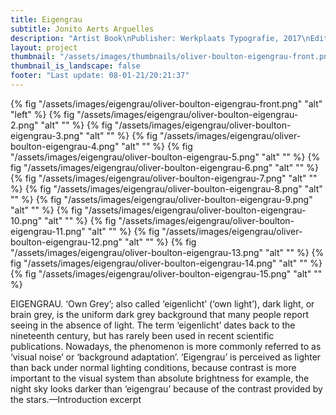 ```yaml
---
title: Eigengrau
subtitle: Jonito Aerts Arguelles
description: "Artist Book\nPublisher: Werkplaats Typografie, 2017\nEditing & Design: Oliver Boulton\nEdition of 400, softback, 273pp.\nOffset black ×2, PMS ×1, foil block ×1\nSwiss bound, 215 × 270mm"
layout: project
thumbnail: "/assets/images/thumbnails/oliver-boulton-eigengrau-front.png"
thumbnail_is_landscape: false
footer: "Last update: 08-01-21/20:21:37"
---
```


{% fig "/assets/images/eigengrau/oliver-boulton-eigengrau-front.png" "alt" "left" %}
{% fig "/assets/images/eigengrau/oliver-boulton-eigengrau-2.png" "alt" "" %}
{% fig "/assets/images/eigengrau/oliver-boulton-eigengrau-3.png" "alt" "" %}
{% fig "/assets/images/eigengrau/oliver-boulton-eigengrau-4.png" "alt" "" %}
{% fig "/assets/images/eigengrau/oliver-boulton-eigengrau-5.png" "alt" "" %}
{% fig "/assets/images/eigengrau/oliver-boulton-eigengrau-6.png" "alt" "" %}
{% fig "/assets/images/eigengrau/oliver-boulton-eigengrau-7.png" "alt" "" %}
{% fig "/assets/images/eigengrau/oliver-boulton-eigengrau-8.png" "alt" "" %}
{% fig "/assets/images/eigengrau/oliver-boulton-eigengrau-9.png" "alt" "" %}
{% fig "/assets/images/eigengrau/oliver-boulton-eigengrau-10.png" "alt" "" %}
{% fig "/assets/images/eigengrau/oliver-boulton-eigengrau-11.png" "alt" "" %}
{% fig "/assets/images/eigengrau/oliver-boulton-eigengrau-12.png" "alt" "" %}
{% fig "/assets/images/eigengrau/oliver-boulton-eigengrau-13.png" "alt" "" %}
{% fig "/assets/images/eigengrau/oliver-boulton-eigengrau-14.png" "alt" "" %}
{% fig "/assets/images/eigengrau/oliver-boulton-eigengrau-15.png" "alt" "" %}

EIGENGRAU. ‘Own Grey’; also called ‘eigenlicht’ (‘own light’), dark light, or brain grey, is the uniform dark grey background that many people report seeing in the absence of light. The term ‘eigenlicht’ dates back to the nineteenth century, but has rarely been used in recent scientific publications. Nowadays, the phenomenon is more commonly referred to as ‘visual noise’ or ‘background adaptation’. ‘Eigengrau’ is perceived as lighter than back under normal lighting conditions, because contrast is more important to the visual system than absolute brightness for example, the night sky looks darker than ‘eigengrau’ because of the contrast provided by the stars.—Introduction excerpt 
